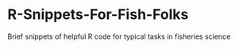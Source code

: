 # R-Snippets-For-Fish-Folks
Brief snippets of helpful R code for typical tasks in fisheries science



